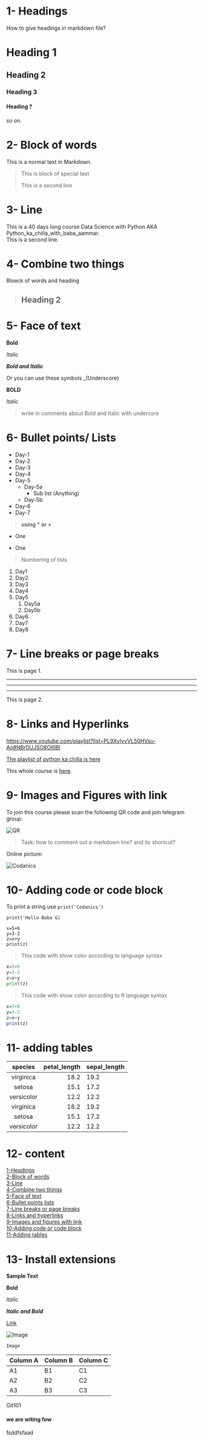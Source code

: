 
# 1- Headings
How to give headings in markdown file?
# Heading 1
## Heading 2
### Heading 3
#### Heading ?
###### so on.


# 2- Block of words

This is a normal text in Markdown.

> This is block of special text
>
> This is a second line

# 3- Line

This is a 40 days long course Data Science with Python AKA Python_ka_chilla_with_baba_aammar.\
This is a second line.

# 4- Combine two things

Bloeck of words and heading

> ## Heading 2

# 5- Face of text

**Bold**

*Italic*

***Bold and Italic***

Or you can use these symbols
_(Underscore)

__BOLD__

_Italic_

> write in comments about Bold and Italic with undercore

# 6- Bullet points/ Lists

- Day-1
- Day-2
- Day-3
- Day-4
- Day-5
    - Day-5a
        - Sub list (Anything)
    - Day-5b
- Day-6
- Day-7

> __using * or +__

* One
+ One

> Numbering of lists

1. Day1
2. Day2
3. Day3
1. Day4
1. Day5
    1. Day5a
    2. Day5b
1. Day6
1. Day7
1. Day8

# 7- Line breaks or page breaks

This is page 1.

---
___
***

This is page 2.


# 8- Links and Hyperlinks

<https://www.youtube.com/playlist?list=PL9XvIvvVL50HVsu-Ao8NBr0UJSO8O6lBI>


[The playlist of python ka chilla is here](https://www.youtube.com/playlist?list=PL9XvIvvVL50HVsu-Ao8NBr0UJSO8O6lBI)

[Codanics]: https://www.youtube.com/playlist?list=PL9XvIvvVL50HVsu-Ao8NBr0UJSO8O6lBI

This whole course is [here][Codanics].


# 9- Images and Figures with link

To join this course please scan the following QR code and join telegram group:


![QR](qr.png)

> Task: how to comment out a markdown line? and its shortcut?

Online picture:

![Codanics](https://yt3.ggpht.com/2SX84Dhxq-0eMcn3nrrwi5U6H9TroYN_fwygxndPIrXz81kaVmRlu5wnuQSPGeUxtev-CpepwewLAg=s640-nd-v1)


# 10- Adding code or code block

To print a string use `print('Codanics')`

`print('Hello Baba G)`

```
x=5+6
y=3-2
z=x+y
print(z)
```
> This code with show color according to language syntax

```python
x=5+6
y=3-2
z=x+y
print(z)
```
> This code with show color according to R language syntax

```R
x=5+6
y=3-2
z=x+y
print(z)
```

# 11- adding tables

| species | petal_length | sepal_length|
|:---------:|--------------:|:-------------|
|virginica|18.2|19.2|
|setosa|15.1|17.2|
|versicolor|12.2|12.2|
|virginica|18.2|19.2|
|setosa|15.1|17.2|
|versicolor|12.2|12.2|

# 12- content


[1-Headings](#1--headings)\
[2-Block of words](#2--block-of-words)\
[3-Line](#3--line)\
[4-Combine two things](#4--combine-two-things)\
[5-Face of text](#5--face-of-text)\
[6-Bullet points lists](#6--bullet-points-lists)\
[7-Line breaks or page breaks](#7--line-breaks-or-page-breaks)\
[8-Links and hyperlinks](#8--links-and-hyperlinks)\
[9-Images and figures with link](#9--images-and-figures-with-link)\
[10-Adding code or code block](#10--adding-code-or-code-block)\
[11-Adding tables](#11--adding-tables)


# 13- Install extensions

**Sample Text**

**Bold**

_Italic_

**_Italic and Bold_**

[Link](https://www.youtube.com/playlist?list=PL9XvIvvVL50HVsu-Ao8NBr0UJSO8O6lBI)

![Image](qr.png)

```
Image

```

Column A | Column B | Column C
---------|----------|---------
 A1 | B1 | C1
 A2 | B2 | C2
 A3 | B3 | C3
 
 
 Git101
 #### we are witing fow
fsddfsfaad